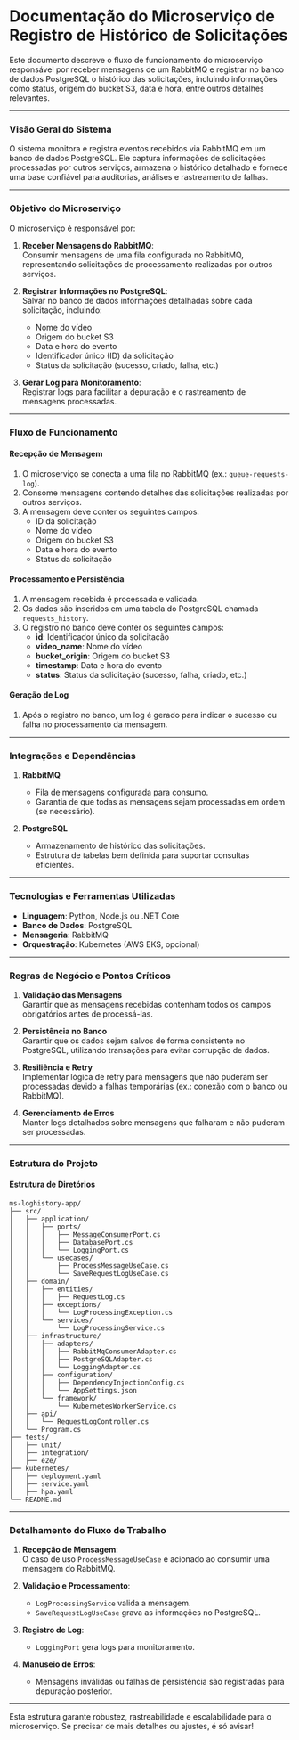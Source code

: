# **Documentação do Microserviço de Registro de Histórico de Solicitações**  
Este documento descreve o fluxo de funcionamento do microserviço responsável por receber mensagens de um RabbitMQ e registrar no banco de dados PostgreSQL o histórico das solicitações, incluindo informações como status, origem do bucket S3, data e hora, entre outros detalhes relevantes.

---

### **Visão Geral do Sistema**  
O sistema monitora e registra eventos recebidos via RabbitMQ em um banco de dados PostgreSQL. Ele captura informações de solicitações processadas por outros serviços, armazena o histórico detalhado e fornece uma base confiável para auditorias, análises e rastreamento de falhas.

---

### **Objetivo do Microserviço**  
O microserviço é responsável por:  

1. **Receber Mensagens do RabbitMQ**:  
   Consumir mensagens de uma fila configurada no RabbitMQ, representando solicitações de processamento realizadas por outros serviços.  

2. **Registrar Informações no PostgreSQL**:  
   Salvar no banco de dados informações detalhadas sobre cada solicitação, incluindo:  
   - Nome do vídeo  
   - Origem do bucket S3  
   - Data e hora do evento  
   - Identificador único (ID) da solicitação  
   - Status da solicitação (sucesso, criado, falha, etc.)  

3. **Gerar Log para Monitoramento**:  
   Registrar logs para facilitar a depuração e o rastreamento de mensagens processadas.  

---

### **Fluxo de Funcionamento**  

#### **Recepção de Mensagem**  
1. O microserviço se conecta a uma fila no RabbitMQ (ex.: `queue-requests-log`).  
2. Consome mensagens contendo detalhes das solicitações realizadas por outros serviços.  
3. A mensagem deve conter os seguintes campos:  
   - ID da solicitação  
   - Nome do vídeo  
   - Origem do bucket S3  
   - Data e hora do evento  
   - Status da solicitação  

#### **Processamento e Persistência**  
1. A mensagem recebida é processada e validada.  
2. Os dados são inseridos em uma tabela do PostgreSQL chamada `requests_history`.  
3. O registro no banco deve conter os seguintes campos:  
   - **id**: Identificador único da solicitação  
   - **video_name**: Nome do vídeo  
   - **bucket_origin**: Origem do bucket S3  
   - **timestamp**: Data e hora do evento  
   - **status**: Status da solicitação (sucesso, falha, criado, etc.)  

#### **Geração de Log**  
1. Após o registro no banco, um log é gerado para indicar o sucesso ou falha no processamento da mensagem.  

---

### **Integrações e Dependências**  

1. **RabbitMQ**  
   - Fila de mensagens configurada para consumo.  
   - Garantia de que todas as mensagens sejam processadas em ordem (se necessário).  

2. **PostgreSQL**  
   - Armazenamento de histórico das solicitações.  
   - Estrutura de tabelas bem definida para suportar consultas eficientes.  

---

### **Tecnologias e Ferramentas Utilizadas**  
- **Linguagem**: Python, Node.js ou .NET Core  
- **Banco de Dados**: PostgreSQL  
- **Mensageria**: RabbitMQ  
- **Orquestração**: Kubernetes (AWS EKS, opcional)  

---

### **Regras de Negócio e Pontos Críticos**  

1. **Validação das Mensagens**  
   Garantir que as mensagens recebidas contenham todos os campos obrigatórios antes de processá-las.  

2. **Persistência no Banco**  
   Garantir que os dados sejam salvos de forma consistente no PostgreSQL, utilizando transações para evitar corrupção de dados.  

3. **Resiliência e Retry**  
   Implementar lógica de retry para mensagens que não puderam ser processadas devido a falhas temporárias (ex.: conexão com o banco ou RabbitMQ).  

4. **Gerenciamento de Erros**  
   Manter logs detalhados sobre mensagens que falharam e não puderam ser processadas.  

---

### **Estrutura do Projeto**  

#### **Estrutura de Diretórios**  
```plaintext
ms-loghistory-app/
├── src/
│   ├── application/
│   │   ├── ports/
│   │   │   ├── MessageConsumerPort.cs
│   │   │   ├── DatabasePort.cs
│   │   │   └── LoggingPort.cs
│   │   └── usecases/
│   │       ├── ProcessMessageUseCase.cs
│   │       └── SaveRequestLogUseCase.cs
│   ├── domain/
│   │   ├── entities/
│   │   │   ├── RequestLog.cs
│   │   ├── exceptions/
│   │   │   └── LogProcessingException.cs
│   │   └── services/
│   │       └── LogProcessingService.cs
│   ├── infrastructure/
│   │   ├── adapters/
│   │   │   ├── RabbitMqConsumerAdapter.cs
│   │   │   ├── PostgreSQLAdapter.cs
│   │   │   └── LoggingAdapter.cs
│   │   ├── configuration/
│   │   │   ├── DependencyInjectionConfig.cs
│   │   │   └── AppSettings.json
│   │   └── framework/
│   │       └── KubernetesWorkerService.cs
│   ├── api/
│   │   └── RequestLogController.cs
│   └── Program.cs
├── tests/
│   ├── unit/
│   ├── integration/
│   ├── e2e/
├── kubernetes/
│   ├── deployment.yaml
│   ├── service.yaml
│   ├── hpa.yaml
└── README.md
```

---

### **Detalhamento do Fluxo de Trabalho**  

1. **Recepção de Mensagem**:  
   O caso de uso `ProcessMessageUseCase` é acionado ao consumir uma mensagem do RabbitMQ.  

2. **Validação e Processamento**:  
   - `LogProcessingService` valida a mensagem.  
   - `SaveRequestLogUseCase` grava as informações no PostgreSQL.  

3. **Registro de Log**:  
   - `LoggingPort` gera logs para monitoramento.  

4. **Manuseio de Erros**:  
   - Mensagens inválidas ou falhas de persistência são registradas para depuração posterior.  

--- 

Esta estrutura garante robustez, rastreabilidade e escalabilidade para o microserviço. Se precisar de mais detalhes ou ajustes, é só avisar!
